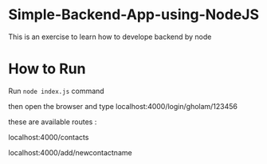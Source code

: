 # Simple-Backend-App-using-NodeJS
This is an exercise to learn how to develope backend by node

# How to Run
Run ```node index.js``` command 

then open the browser and type localhost:4000/login/gholam/123456

these are available routes :

localhost:4000/contacts 

localhost:4000/add/newcontactname

